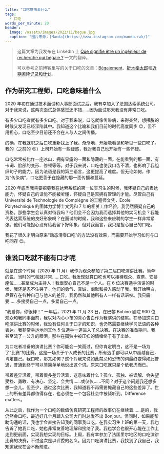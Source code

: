 ```yaml
---
title: "口吃意味着什么"
tags:
  - 口吃
words_per_minute: 20
header:
  image: /assets/images/2022/11/begue.jpg
  caption: "图片来源：[Manda](https://www.instagram.com/manda.rak/)"
---
```


> 这篇文章为我发布在 LinkedIn 上 [Que signifie être un ingénieur de recherche qui bégaie ?](https://www.linkedin.com/pulse/que-signifie-%25C3%25AAtre-un-ing%25C3%25A9nieur-de-recherche-qui-b%25C3%25A9gaie-tianyi-li-phd/) 一文的翻译。
>
> 可以参考之前博客里写的关于口吃的文章：[Bégaiement](/2013/03/02/begaiement)、[折木奉太郎](/2020/11/30/houtarou)和[近期阅读记录和计划](/2020/10/04/books)。

## 作为研究工程师，口吃意味着什么

2020 年初在通过技术面试和人事部面试之后，我有幸加入了法国达索系统公司。对于我来说，这两次面试总体感觉还不错……因为面试那天我没有非常口吃。

有多少口吃者就有多少口吃。对于我来说，口吃就像传染病，来得突然，想摆脱的时候又发现已经深陷其中。我知道这个比喻和我们目前的时代高度同步 😉，但不用担心，口吃至少目前还不会在人与人之间传播。

的确，在我就职之后口吃重新找上了我。渐渐地，开始能看见和听见一些口吃了。我的（之前的 😉）上司开始有一些疑惑，我对我自己也开始有一些怀疑。

口吃常常被比作一座冰山，拥有显露的一面和隐藏的一面。在能看到的那一面，有卡词、脸部的变形、停顿等等。对于我来说，口吃也使我口齿不清，也影响了我组织句子的能力。因为法语是我的第三语言，这更提高了难度。但无论如何，作为“传染病”，口吃更善于在隐藏的那一面传播和蔓延。

2020 年底当我需要招募我在达索系统的第一位实习生的时候，我怀疑自己的表达能力，怀疑自己的话能不能被听懂，怀疑自己是否拥有管理的才能。尽管自己有 Université de Technologie de Compiègne 的工程师文凭，Ecole Polytechnique 的固体力学博士文凭和 7 年的相关工作经验，我仍然质疑自己的资格。那些学生会认真对待我吗？他们会不会因为我而选择其他的实习机会？我能代表达索系统的良好形象吗？在面试的时候，我和这些来应聘的学生一样非常紧张。他们可能担心没有给我留下好印象，但对我而言，我只是担心自己的口吃。

我花了很久才明白原来“动态清零口吃”的方法没有效果，而需要开始学习如何与口吃同存 😉。

## 谁说口吃就不能有口才呢

就是在这个时候（2020 年 11 月）我作为观众参加了第二届口吃演讲比赛。简单的说，当时的气氛就非常……口吃。我发现就算口吃也可以接待观众、查票、安排座位……甚至成为主持人！我很安心自己不是一个人。在 6 位决赛选手演讲的时候，我还是忍不住哭了。他们的勇气、真诚、幽默和投入感动了我。我开始明白，尽管存在各种自己与他人的差异，我仍然和其他所有人一样有话语权。我只需要……多接受自己一点，多爱自己一点。

“我爱你，你很棒！” 一年后，2021 年 11 月 23 日，在巴黎 Bobino 剧院 900 位观众和我同事面前，我以对内心小孩的真心告白作为我演讲的结尾。在参加这次口吃演讲比赛的时候，我没有任何关于口才的知识，也仍然需要继续学习法语的各种表达。我非常幸运地同其他 5 位选手一道进入了总决赛。在决赛的准备期间，我甚至流了一公升的眼泪。那些在孤独中被压抑的情绪终于有了出处。

为口吃者准备的演讲比赛？你可能会一笑而过，但你肯定明白，这不是一场为了“比赛”的比赛。这是一场关于个人成长的比赛，所有选手都可以从中超越自己，肯定自己。我口吃，那又如何？这个对我来说如此禁忌和恐怖的词最终变得如此普通，普通到终于可以简简单单地说出这个词。原来口吃就只是个纸老虎而已。

带着差异活着，带着很多差异活着，这意味着什么？孤立、孤独、被误解、会失望受挫、勇敢、有决心、坚定、会共情……或仅仅……不同？对于这个问题我还想多想一会儿。但至少，通过这次比赛，我知道我不再需要掩藏自己的这些差异了。世上的所有差异都值得存在，也必须在一个包容社会中被倾听到。Difference matters。

从此之后，我作为一个口吃的数值仿真研究工程师的故事仍在继续着……是的，我仍然会口吃，最近好几个月踏入公司大门时总发不出 Bonjour。但同时，如果能帮助沟通的话，我也学会直接告知我的同事我口吃。在我实习生上班的第一天，我也告诉了她我口吃，她也非常友善地理解和接纳了我。我也学会也很开心能在工作上走到更前面，实现我想实现的目标。上周，我有幸参加了法国里尔地区的口吃演讲比赛的决赛，不过这次是以评委的名义。因为口吃演讲比赛，我找到了我自己，我知道我现在会不断前进。
